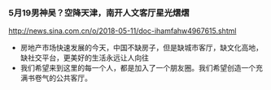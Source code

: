 ### 5月19男神吴？空降天津，南开人文客厅星光熠熠
http://news.sina.com.cn/o/2018-05-11/doc-ihamfahw4967615.shtml
- 房地产市场快速发展的今天，中国不缺房子，但是缺城市客厅，缺文化高地，缺社交平台，更美好的生活永远让人向往
- 我们希望来到这里的每一个人，都是加入了一个朋友圈。我们希望创造一个充满书卷气的公共客厅。